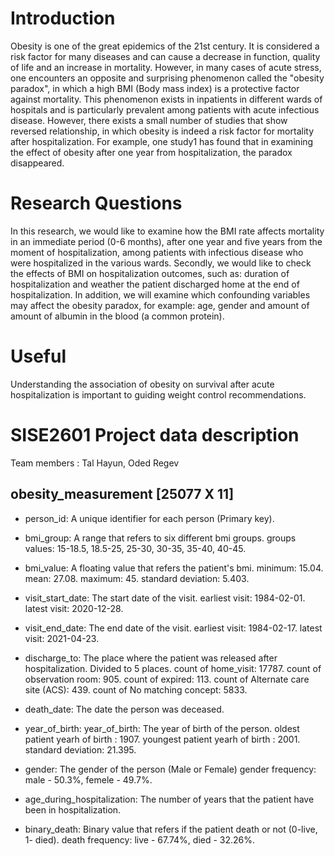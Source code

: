 # Introduction
Obesity is one of the great epidemics of the 21st century. It is considered a risk factor for many diseases and can cause a decrease in function, quality of life and an increase in mortality. However, in many cases of acute stress, one encounters an opposite and surprising phenomenon called the "obesity paradox", in which a high BMI (Body mass index) is a protective factor against mortality. This phenomenon exists in inpatients in different wards of hospitals and is particularly prevalent among patients with acute infectious disease. However, there exists a small number of studies that show reversed relationship, in which obesity is indeed a risk factor for mortality after hospitalization. For example, one study1 has found that in examining the effect of obesity after one year from hospitalization, the paradox disappeared.

# Research Questions
In this research, we would like to examine how the BMI rate affects mortality
in an immediate period (0-6 months), after one year and five years from the moment of hospitalization, among patients with infectious disease who were hospitalized in the various wards.
Secondly, we would like to check the effects of BMI on hospitalization outcomes, such as: duration of hospitalization and weather the patient discharged home at the end of hospitalization.
In addition, we will examine which confounding variables may affect the obesity paradox, for example: age, gender and amount of amount of albumin in the blood (a common protein).

# Useful
Understanding the association of obesity on survival after acute hospitalization is important to guiding weight control recommendations.




# SISE2601 Project data description

Team members : Tal Hayun, Oded Regev

## obesity_measurement [25077 X 11]

- person_id: A unique identifier for each person (Primary key).

- bmi_group: A range that refers to six different bmi groups. groups values: 15-18.5, 18.5-25, 25-30, 30-35, 35-40, 40-45.

- bmi_value: A floating value that refers the patient's bmi.
  minimum: 15.04.
  mean: 27.08.
  maximum: 45.
  standard deviation: 5.403.

- visit_start_date: The start date of the visit.
  earliest visit: 1984-02-01.
  latest visit: 2020-12-28.
  
- visit_end_date: The end date of the visit. 
  earliest visit: 1984-02-17.
  latest visit: 2021-04-23.
  
- discharge_to: The place where the patient was released after hospitalization. Divided to 5 places.
  count of home_visit: 17787.
  count of observation room: 905.
  count of expired: 113.
  count of Alternate care site (ACS): 439.
  count of No matching concept: 5833.

- death_date: The date the person was deceased.

- year_of_birth: year_of_birth: The year of birth of the person.
  oldest patient yearh of birth : 1907.
  youngest patient yearh of birth : 2001.
  standard deviation: 21.395.

- gender: The gender of the person (Male or Female)
  gender frequency: male - 50.3%, femele - 49.7%.

- age_during_hospitalization: The number of years that the patient have been in hospitalization.

- binary_death: Binary value that refers if the patient death or not (0-live, 1- died).
  death frequency: live - 67.74%, died - 32.26%.
  
